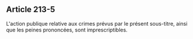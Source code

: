Article 213-5
----
L'action publique relative aux crimes prévus par le présent sous-titre, ainsi
que les peines prononcées, sont imprescriptibles.
